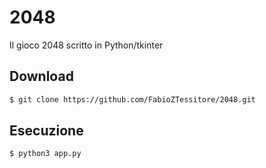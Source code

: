 # 2048

Il gioco 2048 scritto in Python/tkinter

## Download
```bash
$ git clone https://github.com/FabioZTessitore/2048.git
```
## Esecuzione
```bash
$ python3 app.py
```
